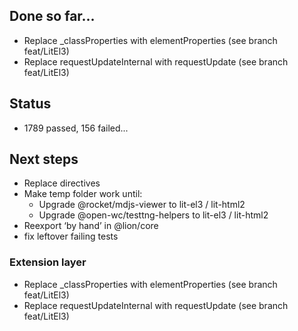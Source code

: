 ## Done so far...
- Replace _classProperties with elementProperties (see branch feat/LitEl3)
- Replace requestUpdateInternal with requestUpdate (see branch feat/LitEl3)

## Status
- 1789 passed, 156 failed...


## Next steps
- Replace directives
- Make temp folder work until:
  - Upgrade @rocket/mdjs-viewer to lit-el3 / lit-html2
  - Upgrade @open-wc/testtng-helpers to lit-el3 / lit-html2
- Reexport ‘by hand’ in @lion/core
- fix leftover failing tests

### Extension layer
- Replace _classProperties with elementProperties (see branch feat/LitEl3)
- Replace requestUpdateInternal with requestUpdate (see branch feat/LitEl3)